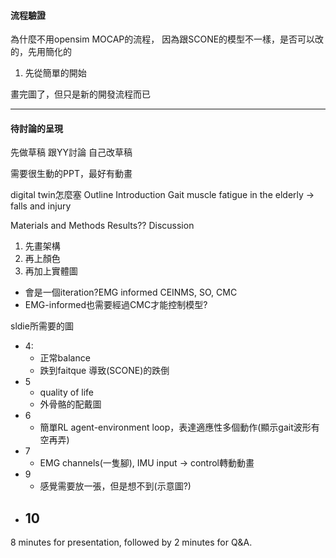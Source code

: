 #### 流程驗證
為什麼不用opensim MOCAP的流程，
因為跟SCONE的模型不一樣，是否可以改的，先用簡化的
1. 先從簡單的開始

畫完圖了，但只是新的開發流程而已

---
#### 待討論的呈現
先做草稿
跟YY討論
自己改草稿

需要很生動的PPT，最好有動畫

digital twin怎麼塞
Outline
Introduction
Gait
muscle fatigue in the elderly -> falls and injury

Materials and Methods
Results??
Discussion

1. 先畫架構
2. 再上顏色
3. 再加上實體圖

- 會是一個iteration?EMG informed CEINMS, SO, CMC
- EMG-informed也需要經過CMC才能控制模型?

sldie所需要的圖
- 4:
	- 正常balance
	- 跌到faitque 導致(SCONE)的跌倒
- 5
	- quality of life
	- 外骨骼的配戴圖
- 6
	- 簡單RL agent-environment loop，表達適應性多個動作(顯示gait波形有空再弄)
- 7
	- EMG channels(一隻腳), IMU input -> control轉動動畫
- 9
	- 感覺需要放一張，但是想不到(示意圖?)
- 10
	- 


8 minutes for presentation, followed by 2 minutes for Q&A.